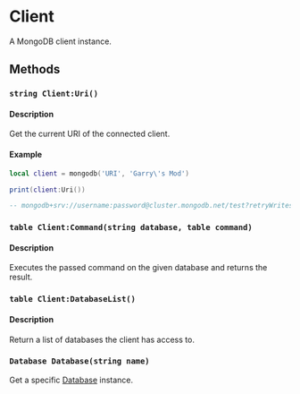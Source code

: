 # Client

A MongoDB client instance.

## Methods

### `string Client:Uri()`

#### Description

Get the current URI of the connected client.

#### Example

```lua
local client = mongodb('URI', 'Garry\'s Mod')

print(client:Uri())

-- mongodb+srv://username:password@cluster.mongodb.net/test?retryWrites=true&w=majority
```

### `table Client:Command(string database, table command)`

#### Description

Executes the passed command on the given database and returns the result.

### `table Client:DatabaseList()`

#### Description

Return a list of databases the client has access to.

### `Database Database(string name)`

Get a specific [Database](Database.md) instance.
